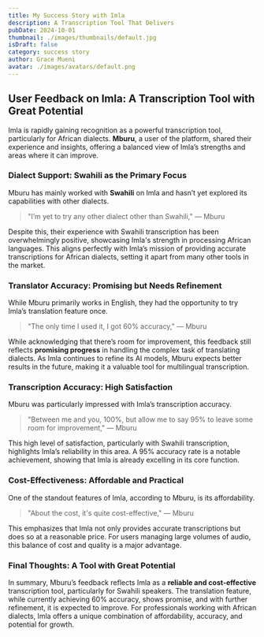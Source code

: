 ```yaml
---
title: My Success Story with Imla
description: A Transcription Tool That Delivers
pubDate: 2024-10-01
thumbnail: ./images/thumbnails/default.jpg
isDraft: false
category: success story
author: Grace Mueni
avatar: ./images/avatars/default.png
---
```


## User Feedback on Imla: A Transcription Tool with Great Potential

Imla is rapidly gaining recognition as a powerful transcription tool, particularly for African dialects. **Mburu**, a user of the platform, shared their experience and insights, offering a balanced view of Imla’s strengths and areas where it can improve.

### Dialect Support: Swahili as the Primary Focus

Mburu has mainly worked with **Swahili** on Imla and hasn’t yet explored its capabilities with other dialects.

> "I’m yet to try any other dialect other than Swahili,"
> — Mburu

Despite this, their experience with Swahili transcription has been overwhelmingly positive, showcasing Imla's strength in processing African languages. This aligns perfectly with Imla’s mission of providing accurate transcriptions for African dialects, setting it apart from many other tools in the market.

### Translator Accuracy: Promising but Needs Refinement

While Mburu primarily works in English, they had the opportunity to try Imla’s translation feature once.

> "The only time I used it, I got 60% accuracy,"
> — Mburu

While acknowledging that there’s room for improvement, this feedback still reflects **promising progress** in handling the complex task of translating dialects. As Imla continues to refine its AI models, Mburu expects better results in the future, making it a valuable tool for multilingual transcription.

### Transcription Accuracy: High Satisfaction

Mburu was particularly impressed with Imla’s transcription accuracy.

> "Between me and you, 100%, but allow me to say 95% to leave some room for improvement,"
> — Mburu

This high level of satisfaction, particularly with Swahili transcription, highlights Imla’s reliability in this area. A 95% accuracy rate is a notable achievement, showing that Imla is already excelling in its core function.

### Cost-Effectiveness: Affordable and Practical

One of the standout features of Imla, according to Mburu, is its affordability.

> "About the cost, it's quite cost-effective,"
> — Mburu

This emphasizes that Imla not only provides accurate transcriptions but does so at a reasonable price. For users managing large volumes of audio, this balance of cost and quality is a major advantage.

### Final Thoughts: A Tool with Great Potential

In summary, Mburu’s feedback reflects Imla as a **reliable and cost-effective** transcription tool, particularly for Swahili speakers. The translation feature, while currently achieving 60% accuracy, shows promise, and with further refinement, it is expected to improve. For professionals working with African dialects, Imla offers a unique combination of affordability, accuracy, and potential for growth.
